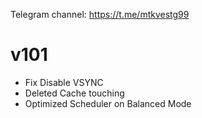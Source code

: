 Telegram channel:
https://t.me/mtkvestg99

# v101

- Fix Disable VSYNC
- Deleted Cache touching
- Optimized Scheduler on Balanced Mode
